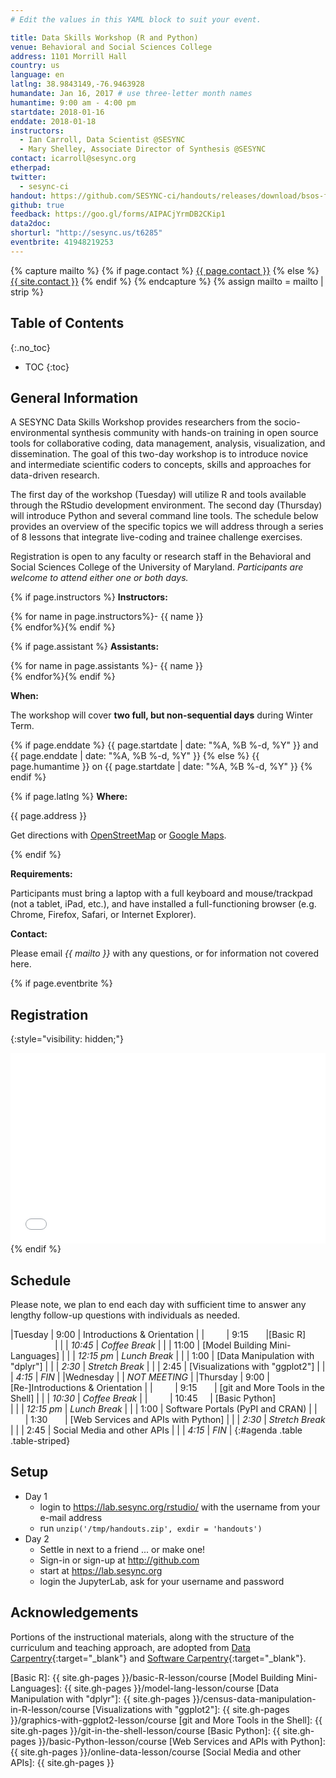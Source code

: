 ```yaml
---
# Edit the values in this YAML block to suit your event.

title: Data Skills Workshop (R and Python)
venue: Behavioral and Social Sciences College
address: 1101 Morrill Hall
country: us
language: en
latlng: 38.9843149,-76.9463928
humandate: Jan 16, 2017 # use three-letter month names
humantime: 9:00 am - 4:00 pm
startdate: 2018-01-16
enddate: 2018-01-18
instructors:
  - Ian Carroll, Data Scientist @SESYNC
  - Mary Shelley, Associate Director of Synthesis @SESYNC
contact: icarroll@sesync.org
etherpad:
twitter: 
  - sesync-ci
handout: https://github.com/SESYNC-ci/handouts/releases/download/bsos-faculty-2018/handouts.zip
github: true
feedback: https://goo.gl/forms/AIPACjYrmDB2CKip1
data2doc:
shorturl: "http://sesync.us/t6285"
eventbrite: 41948219253
---
```


<!-- Capture additional variables to use below. -->

{% capture mailto %}
{% if page.contact %}
  <a href='mailto:{{page.contact}}'>{{ page.contact }}</a>
{% else %}
  <a href='mailto:{{site.contact}}'>{{ site.contact }}</a>
{% endif %}
{% endcapture %}
{% assign mailto = mailto | strip %}

## Table of Contents
{:.no_toc}

* TOC
{:toc}

## General Information

A SESYNC Data Skills Workshop provides researchers from the socio-environmental
synthesis community with hands-on training in open source tools for
collaborative coding, data management, analysis, visualization, and
dissemination. The goal of this two-day workshop is to introduce novice and
intermediate scientific coders to concepts, skills and approaches for
data-driven research.

The first day of the workshop (Tuesday) will utilize R and tools available
through the RStudio development environment. The second day (Thursday) will
introduce Python and several command line tools. The schedule below provides an
overview of the specific topics we will address through a series of 8 lessons
that integrate live-coding and trainee challenge exercises.

Registration is open to any faculty or research staff in the Behavioral and
Social Sciences College of the University of Maryland. *Participants are
welcome to attend either one or both days.*

<!-- The next block displays instructors' names if they are available. -->

{% if page.instructors %}
**Instructors:**

{% for name in page.instructors%}- {{ name }}  
{% endfor%}{% endif %}

{% if page.assistant %}
**Assistants:**

{% for name in page.assistants %}- {{ name }}  
{% endfor%}{% endif %}

**When:**

The workshop will cover **two full, but non-sequential days** during Winter
Term.

{% if page.enddate %}
{{ page.startdate | date: "%A, %B %-d, %Y" }} and {{ page.enddate | date: "%A, %B %-d, %Y" }}
{% else %}
{{ page.humantime }} on {{ page.startdate | date: "%A, %B %-d, %Y" }}
{% endif %}

<!-- The next block displays the address and links to a map showing directions.
-->

{% if page.latlng %}
**Where:**

{{ page.address }}

Get directions with
<a href="//www.openstreetmap.org/?mlat={{ page.latlng | replace:',','&mlon=' }}&zoom=16">OpenStreetMap</a> or
<a href="//maps.google.com/maps?q={{ page.latlng }}">Google Maps</a>.
  
{% endif %}

<!-- Modify the next block if there are any special requirements. -->

**Requirements:**

Participants must bring a laptop with a full keyboard and mouse/trackpad (not a
tablet, iPad, etc.), and have installed a full-functioning browser (e.g. Chrome,
Firefox, Safari, or Internet Explorer).

<!-- The following block automatically inserts a contact email address if one
has been specified for the page. If one hasn't, this block inserts the
site.contact address in docs/_config.yml. -->

**Contact:**

Please email *{{ mailto }}* with any questions, or for information not covered
here.

<!--
An eventbrite value in the YAML front matter triggers the next block.
-->

{% if page.eventbrite %}
## Registration
{:style="visibility: hidden;"}

<iframe
  src="//eventbrite.com/tickets-external?eid={{ page.eventbrite }}&ref=etckt"
  frameborder="0" height="305" width="100%"
  vspace="0" hspace="0" marginheight="5" marginwidth="5"
  scrolling="auto" allowtransparency="true">
</iframe>
{% endif %}

<!-- Compose the schedule below. The instructor field is only visible with URL
query string parameter "draft=TRUE" -->

## Schedule

Please note, we plan to end each day with sufficient time to answer any lengthy
follow-up questions with individuals as needed.

|Tuesday   | 9:00       | Introductions & Orientation      |
|          | 9:15       |[Basic R]                          |
|          | *10:45*    | *Coffee Break*                   |
|          | 11:00      | [Model Building Mini-Languages]    |
|          | *12:15 pm* | *Lunch Break*                    |
|          | 1:00       | [Data Manipulation with "dplyr"]  |
|          | *2:30*     | *Stretch Break*                  |
|          | 2:45       | [Visualizations with "ggplot2"]   |
|          | *4:15*     | *FIN*                            |
|Wednesday |            | *NOT MEETING*                    |
|Thursday  | 9:00       | [Re-]Introductions & Orientation |
|          | 9:15       | [git and More Tools in the Shell] |
|          | *10:30*    | *Coffee Break*                   |
|          | 10:45      | [Basic Python]                    |
|          | *12:15 pm* | *Lunch Break*                    |
|          | 1:00       | Software Portals (PyPI and CRAN) |
|          | 1:30       | [Web Services and APIs with Python] |
|          | *2:30*     | *Stretch Break*                  |
|          | 2:45       | Social Media and other APIs      |
|          | *4:15*     | *FIN*                            |
{:#agenda .table .table-striped}

<!-- Use the next block to detail pre-arrival installation and download
instructions. Certain standard procedures may be included, e.g.
docs/_includes/setup-RStudio.md. -->

## Setup

- Day 1
  - login to <https://lab.sesync.org/rstudio/> with the username from your e-mail address
  - run `unzip('/tmp/handouts.zip', exdir = 'handouts')`
- Day 2
  - Settle in next to a friend ... or make one!
  - Sign-in or sign-up at <http://github.com>
  - start at <https://lab.sesync.org>
  - login the JupyterLab, ask for your username and password
  
## Acknowledgements

Portions of the instructional materials, along with the structure of the
curriculum and teaching approach, are adopted from [Data
Carpentry](http://www.datacarpentry.org){:target="_blank"} and [Software
Carpentry](http://software-carpentry.org){:target="_blank"}.

<!-- Only use space below for links. -->

[Basic R]: {{ site.gh-pages }}/basic-R-lesson/course
[Model Building Mini-Languages]: {{ site.gh-pages }}/model-lang-lesson/course
[Data Manipulation with "dplyr"]: {{ site.gh-pages }}/census-data-manipulation-in-R-lesson/course
[Visualizations with "ggplot2"]: {{ site.gh-pages }}/graphics-with-ggplot2-lesson/course
[git and More Tools in the Shell]: {{ site.gh-pages }}/git-in-the-shell-lesson/course
[Basic Python]: {{ site.gh-pages }}/basic-Python-lesson/course
[Web Services and APIs with Python]: {{ site.gh-pages }}/online-data-lesson/course
[Social Media and other APIs]: {{ site.gh-pages }}
